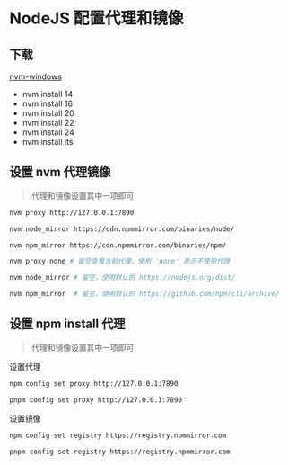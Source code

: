 # NodeJS 配置代理和镜像

## 下载

[nvm-windows](https://github.com/coreybutler/nvm-windows/releases)

- nvm install 14
- nvm install 16
- nvm install 20
- nvm install 22
- nvm install 24
- nvm install lts

## 设置 nvm 代理镜像

> 代理和镜像设置其中一项即可

<Tabs>
  <TabItem label="代理设置">

```sh
nvm proxy http://127.0.0.1:7890
```

```sh
nvm node_mirror https://cdn.npmmirror.com/binaries/node/
```

```sh
nvm npm_mirror https://cdn.npmmirror.com/binaries/npm/
```

  </TabItem>
  <TabItem label="还原设置">

```sh
nvm proxy none # 留空查看当前代理，使用 'none' 表示不使用代理
```

```sh
nvm node_mirror # 留空，使用默认的 https://nodejs.org/dist/
```

```sh
nvm npm_mirror  # 留空，使用默认的 https://github.com/npm/cli/archive/
```

  </TabItem>
</Tabs>

## 设置 npm install 代理

> 代理和镜像设置其中一项即可

设置代理

<Tabs>
  <TabItem label="npm">

```sh
npm config set proxy http://127.0.0.1:7890
```

  </TabItem>
  <TabItem label="pnpm">

```sh
pnpm config set proxy http://127.0.0.1:7890
```

  </TabItem>
</Tabs>

设置镜像

<Tabs>
  <TabItem label="npm">

```sh
npm config set registry https://registry.npmmirror.com
```

  </TabItem>
  <TabItem label="pnpm">

```sh
pnpm config set registry https://registry.npmmirror.com
```

  </TabItem>
</Tabs>

